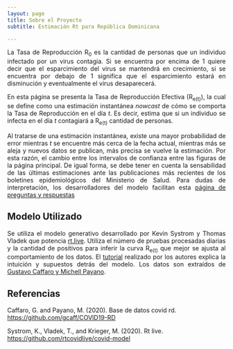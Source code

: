 ```yaml
---
layout: page
title: Sobre el Proyecto
subtitle: Estimación Rt para República Dominicana

---
```

<p align="justify">
 La Tasa de Reproducción R<sub>0</sub> es la cantidad de personas que un individuo infectado por un virus contagia. Si se encuentra por encima de 1 quiere decir que el esparcimiento del virus se mantendrá en crecimiento, si se encuentra por debajo de 1 significa que el esparcimiento estará en disminución y eventualmente el virus desaparecerá.
 </p>
 
 <p align="justify">
 En esta página se presenta la Tasa de Reproducción Efectiva (R<sub>e(t)</sub>), la cual se define como una estimación instantánea <i>nowcast</i> de cómo se comporta la Tasa de Reproducción en el día <i>t</i>. Es decir, estima que si un individuo se infecta en el día <i>t</i> contagiará a R<sub>e(t)</sub> cantidad de personas.
  </p>
  
 <p align="justify">
Al tratarse de una estimación instantánea, existe una mayor probabilidad de error mientras <i>t</i> se encuentre más cerca de la fecha actual, mientras más se aleja y nuevos datos se publican, más precisa se vuelve la estimación. Por esta razón, el cambio entre los intervalos de confianza entre las figuras de la página principal. De igual forma, se debe tener en cuenta la sensabilidad de las últimas estimaciones ante las publicaciones más recientes de los boletines epidemiológicos del Ministerio de Salud. Para dudas de interpretación, los desarrolladores del modelo facilitan esta <a href="https://rt.live/faq">página de preguntas y respuestas</a>
 </p>

<h2> Modelo Utilizado </h2>
<p align="justify">
Se utiliza el modelo generativo desarrollado por Kevin Systrom y Thomas Vladek que potencia <a href="https://rt.live">rt.live</a>. Utiliza el número de pruebas procesadas diarias y la cantidad de positivos para inferir la curva R<sub>e(t)</sub> que mejor se ajusta al comportamiento de los datos. El  <a href="https://github.com/rtcovidlive/covid-model/blob/master/tutorial.ipynb">tutorial</a> realizado por los autores explica la intuición y supuestos detrás del modelo. Los datos son extraídos de <a href="https://github.com/gcaff/COVID19-RD/tree/master/data">Gustavo Caffaro y Michell Payano</a>.
 </p>
 
 <h2> Referencias </h2>
 Caffaro, G. and Payano, M. (2020). Base de datos covid rd. <a href="https://github.com/gcaff/COVID19-RD">https://github.com/gcaff/COVID19-RD</a>

 Systrom, K., Vladek, T., and Krieger, M. (2020). Rt live. <a href="https://github.com/rtcovidlive/covid-model">https://github.com/rtcovidlive/covid-model</a>
